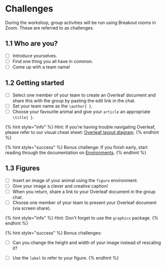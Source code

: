 # Challenges

During the workshop, group activities will be run using Breakout rooms in Zoom. These are referred to as challenges.

## 1.1 Who are you?

* [ ] Introduce yourselves.
* [ ] Find one thing you all have in common.
* [ ] Come up with a team name!

##  1.2 Getting started

* [ ] Select one member of your team to create an Overleaf document and share this with the group by pasting the edit link in the chat.
* [ ] Set your team name as the `\author{ }`.
* [ ] Choose your favourite animal and give your `article` an appropriate `\title{ }`.

{% hint style="info" %}
Hint: If you're having trouble navigating Overleaf, please refer to our visual cheat sheet: [Overleaf layout diagram](../../resources/downloads/cheat.md).
{% endhint %}

{% hint style="success" %}
Bonus challenge: If you finish early, start reading through the documentation on [Environments](../environments/).
{% endhint %}

##  1.3 Figures

* [ ] Insert an image of your animal using the `figure` environment.
* [ ] Give your image a clever and creative caption!
* [ ] When you return, share a link to your Overleaf document in the group chat.
* [ ] Choose one member of your team to present your Overleaf document \(via screen share\).

{% hint style="info" %}
Hint: Don't forget to use the `graphicx` package.
{% endhint %}

{% hint style="success" %}
Bonus challenges: 

* [ ] Can you change the height and width of your image instead of rescaling it?
* [ ] Use the `label` to refer to your figure.
{% endhint %}

